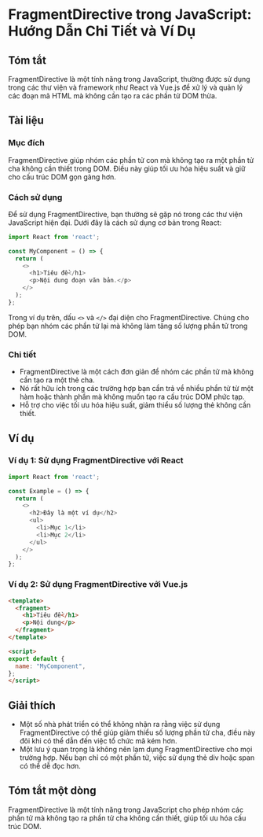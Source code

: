 <!--
Meta Description: # FragmentDirective trong JavaScript: Hướng Dẫn Chi Tiết và Ví Dụ ## Tóm tắt FragmentDirective là một tính năng trong JavaScript, thường được sử dụng ...
Meta Keywords: phần, fragmentdirective, một, không, trong
-->

# FragmentDirective trong JavaScript: Hướng Dẫn Chi Tiết và Ví Dụ

## Tóm tắt
FragmentDirective là một tính năng trong JavaScript, thường được sử dụng trong các thư viện và framework như React và Vue.js để xử lý và quản lý các đoạn mã HTML mà không cần tạo ra các phần tử DOM thừa.

## Tài liệu
### Mục đích
FragmentDirective giúp nhóm các phần tử con mà không tạo ra một phần tử cha không cần thiết trong DOM. Điều này giúp tối ưu hóa hiệu suất và giữ cho cấu trúc DOM gọn gàng hơn.

### Cách sử dụng
Để sử dụng FragmentDirective, bạn thường sẽ gặp nó trong các thư viện JavaScript hiện đại. Dưới đây là cách sử dụng cơ bản trong React:

```javascript
import React from 'react';

const MyComponent = () => {
  return (
    <>
      <h1>Tiêu đề</h1>
      <p>Nội dung đoạn văn bản.</p>
    </>
  );
};
```

Trong ví dụ trên, dấu `<>` và `</>` đại diện cho FragmentDirective. Chúng cho phép bạn nhóm các phần tử lại mà không làm tăng số lượng phần tử trong DOM.

### Chi tiết
- FragmentDirective là một cách đơn giản để nhóm các phần tử mà không cần tạo ra một thẻ cha.
- Nó rất hữu ích trong các trường hợp bạn cần trả về nhiều phần tử từ một hàm hoặc thành phần mà không muốn tạo ra cấu trúc DOM phức tạp.
- Hỗ trợ cho việc tối ưu hóa hiệu suất, giảm thiểu số lượng thẻ không cần thiết.

## Ví dụ
### Ví dụ 1: Sử dụng FragmentDirective với React

```javascript
import React from 'react';

const Example = () => {
  return (
    <>
      <h2>Đây là một ví dụ</h2>
      <ul>
        <li>Mục 1</li>
        <li>Mục 2</li>
      </ul>
    </>
  );
};
```

### Ví dụ 2: Sử dụng FragmentDirective với Vue.js

```html
<template>
  <fragment>
    <h1>Tiêu đề</h1>
    <p>Nội dung</p>
  </fragment>
</template>

<script>
export default {
  name: "MyComponent",
};
</script>
```

## Giải thích
- Một số nhà phát triển có thể không nhận ra rằng việc sử dụng FragmentDirective có thể giúp giảm thiểu số lượng phần tử cha, điều này đôi khi có thể dẫn đến việc tổ chức mã kém hơn.
- Một lưu ý quan trọng là không nên lạm dụng FragmentDirective cho mọi trường hợp. Nếu bạn chỉ có một phần tử, việc sử dụng thẻ div hoặc span có thể dễ đọc hơn.

## Tóm tắt một dòng
FragmentDirective là một tính năng trong JavaScript cho phép nhóm các phần tử mà không tạo ra phần tử cha không cần thiết, giúp tối ưu hóa cấu trúc DOM.